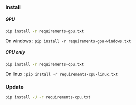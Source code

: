 ### Install

##### GPU
```bash
pip install -r requirements-gpu.txt
```
On windows : `pip install -r requirements-gpu-windows.txt`
##### CPU only
```bash
pip install -r requirements-cpu.txt
```
On linux : `pip install -r requirements-cpu-linux.txt`

### Update
```bash
pip install -U -r requirements-cpu.txt
```